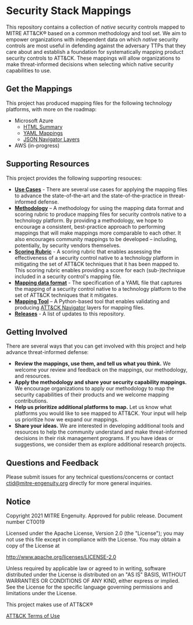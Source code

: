 # Security Stack Mappings

This repository contains a collection of _native_ security controls mapped to MITRE ATT&CK® based on a common methodology and tool set. We aim to empower organizations with independent data on which _native_ security controls are most useful in defending against the adversary TTPs that they care about and establish a foundation for systematically mapping product security controls to ATT&CK. These mappings will allow organizations to make threat-informed decisions when selecting which native security capabilities to use.

## Get the Mappings

This project has produced mapping files for the following technology platforms, with more on the roadmap:
- Microsoft Azure
  - [HTML Summary](https://center-for-threat-informed-defense.github.io/security-stack-mappings/Azure/README.html)
  - [YAML Mappings](mappings/Azure)
  - [JSON Navigator Layers](mappings/Azure/layers)
- AWS (in-progress)

## Supporting Resources

This project provides the following supporting resouces:
- **[Use Cases](docs/use_cases.md)** - There are several use cases for applying the mapping files to advance the state-of-the-art and the state-of-the-practice in threat-informed defense.
- **[Methodology](docs/mapping_methodology.md)** – A methodology for using the mapping data format and scoring rubric to produce mapping files for security controls native to a technology platform.  By providing a methodology, we hope to encourage a consistent, best-practice approach to performing mappings that will make mappings more comparable to each other. It also encourages community mappings to be developed – including, potentially, by security vendors themselves.
- **[Scoring Rubric](docs/scoring.md)** - A scoring rubric that enables assessing the effectiveness of a security control native to a technology platform in mitigating the set of ATT&CK techniques that it has been mapped to.  This scoring rubric enables providing a score for each (sub-)technique included in a security control's mapping file.
- **[Mapping data format](docs/mapping_format.md)** - The specification of a YAML file that captures the mapping of a security control native to a technology platform to the set of ATT&CK techniques that it mitigates.
- **[Mapping Tool](tools/)** – A Python-based tool that enables validating and producing [ATT&CK Navigator](https://mitre-attack.github.io/attack-navigator/) layers for mapping files.
- **[Releases](https://github.com/center-for-threat-informed-defense/security-stack-mappings/releases)** - A list of updates to this repository.

## Getting Involved

There are several ways that you can get involved with this project and help advance threat-informed defense: 
- **Review the mappings, use them, and tell us what you think.**  We welcome your review and feedback on the mappings, our methodology, and resources.
- **Apply the methodology and share your security capability mappings.** We encourage organizations to apply our methodology to map the security capabilities of their products and we welcome mapping contributions.
- **Help us prioritize additional platforms to map.** Let us know what platforms you would like to see mapped to ATT&CK. Your input will help us prioritize how we expand our mappings.
- **Share your ideas.** We are interested in developing additional tools and resources to help the community understand and make threat-informed decisions in their risk management programs. If you have ideas or suggestions, we consider them as explore additional research projects. 

## Questions and Feedback
Please submit issues for any technical questions/concerns or contact ctid@mitre-engenuity.org directly for more general inquiries.

## Notice
Copyright 2021 MITRE Engenuity. Approved for public release. Document number CT0019

Licensed under the Apache License, Version 2.0 (the "License"); you may not use this file except in compliance with the License. You may obtain a copy of the License at

http://www.apache.org/licenses/LICENSE-2.0

Unless required by applicable law or agreed to in writing, software distributed under the License is distributed on an "AS IS" BASIS, WITHOUT WARRANTIES OR CONDITIONS OF ANY KIND, either express or implied. See the License for the specific language governing permissions and limitations under the License.

This project makes use of ATT&CK®

[ATT&CK Terms of Use](https://attack.mitre.org/resources/terms-of-use/)
